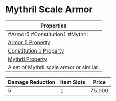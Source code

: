 # Mythril Scale Armor

|Properties|
|----------|
|\#Armor5 #Constitution1 #Mythril|
|[Armor 5 Property](../Armor%20Properties/Armor%20X%20Property.md)|
|[Constitution 1 Property](../Armor%20Properties/Constitution%20X%20Property.md)|
|[Mythril Property](../../../Material%20Properties/Mythril%20Property.md)|
|A set of Mythril scale armor or similar.|

|Damage Reduction|Item Slots|Price|
|----------------|----------|-----|
|5|1|75,000|
